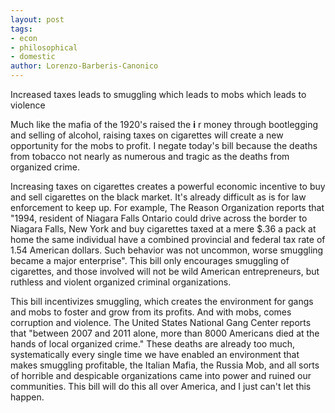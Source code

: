 ```yaml
---
layout: post
tags: 
- econ 
- philosophical 
- domestic
author: Lorenzo-Barberis-Canonico
---
```

Increased taxes leads to smuggling which leads to mobs which leads to violence

Much like the mafia of the 1920's raised the **i** r money through bootlegging and selling of alcohol, raising taxes on cigarettes will create a new opportunity for the mobs to profit. I negate today's bill because the deaths from tobacco not nearly as numerous and tragic as the deaths from organized crime.

Increasing taxes on cigarettes creates a powerful economic incentive to buy and sell cigarettes on the black market. It's already difficult as is for law enforcement to keep up. For example, The Reason Organization reports that "1994, resident of Niagara Falls Ontario could drive across the border to Niagara Falls, New York and buy cigarettes taxed at a mere $.36 a pack at home the same individual have a combined provincial and federal tax rate of 1.54 American dollars. Such behavior was not uncommon, worse smuggling became a major enterprise". This bill only encourages smuggling of cigarettes, and those involved will not be wild American entrepreneurs, but ruthless and violent organized criminal organizations.

This bill incentivizes smuggling, which creates the environment for gangs and mobs to foster and grow from its profits. And with mobs, comes corruption and violence. The United States National Gang Center reports that "between 2007 and 2011 alone, more than 8000 Americans died at the hands of local organized crime." These deaths are already too much, systematically every single time we have enabled an environment that makes smuggling profitable, the Italian Mafia, the Russia Mob, and all sorts of horrible and despicable organizations came into power and ruined our communities. This bill will do this all over America, and I just can't let this happen.

